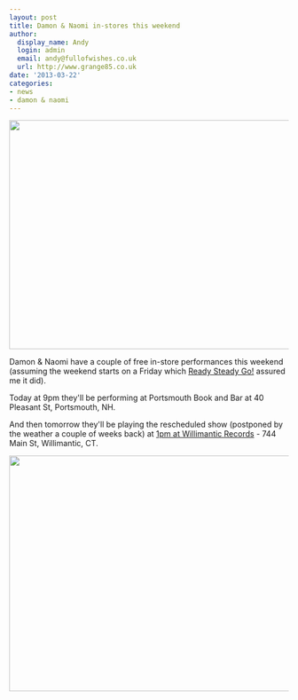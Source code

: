 ```yaml
---
layout: post
title: Damon & Naomi in-stores this weekend
author:
  display_name: Andy
  login: admin
  email: andy@fullofwishes.co.uk
  url: http://www.grange85.co.uk
date: '2013-03-22'
categories:
- news
- damon & naomi
---
```

<p><img src="https://media.fullofwishes.co.uk/images/featured/20130322_portsmouthnh.jpg" width="550" height="413" class="aligncenter" /></p>
<p>Damon & Naomi have a couple of free in-store performances this weekend (assuming the weekend starts on a Friday which <a href="http://en.wikipedia.org/wiki/Ready_Steady_Go!">Ready Steady Go!</a> assured me it did).</p>
<p>Today at 9pm they'll be performing at Portsmouth Book and Bar at 40 Pleasant St, Portsmouth, NH. </p>
<p>And then tomorrow they'll be playing the rescheduled show (postponed by the weather a couple of weeks back) at <a href="http://willimanticrecords.blogspot.co.uk/2013/03/saturday-march-23rd-at-1pm-damon-naomi.html">1pm at Willimantic Records</a> - 744 Main St, Willimantic, CT.</p>
<p><img src="https://media.fullofwishes.co.uk/images/featured/20130323_willimanticct.jpg" width="550" height="425" class="aligncenter" /></p>
